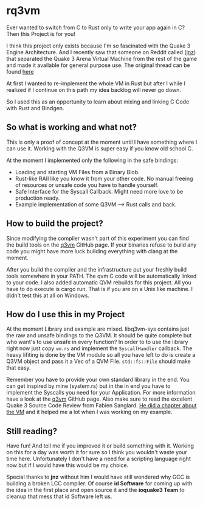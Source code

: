 # rq3vm

Ever wanted to switch from C to Rust only to write your app again in C? Then this Project is for you!

I think this project only exists because I'm so fascinated with the Quake 3 Engine Architecture. And I recently saw that someone on Reddit called ([jnz](https://github.com/jnz)) that separated the Quake 3 Arena Virtual Machine from the rest of the game and made it available for general purpose use. The original thread can be found [here](https://www.reddit.com/r/programming/comments/9b839q/embedding_the_quake_3_virtual_machine_in_your_own/)


At first I wanted to re-implement the whole VM in Rust but after I while I realized if I continue on this path my idea backlog will never go down.

So I used this as an opportunity to learn about mixing and linking C Code with Rust and Bindgen.

## So what is working and what not?

This is only a proof of concept at the moment until I have something where I can use it. Working with the Q3VM is super easy if you know old school C.

At the moment I implemented only the following in the safe bindings:

* Loading and starting VM Files from a Binary Blob.
* Rust-like RAII like you know it from your other code. No manual freeing of resources or unsafe code you have to handle yourself.
* Safe Interface for the Syscall Callback. Might need more love to be production ready.
* Example implementation of some Q3VM --> Rust calls and back.

## How to build the project?

Since modifying the compiler wasn't part of this experiment you can find the build tools on the [q3vm](https://github.com/jnz/q3vm) GitHub page. If your binaries refuse to build any code you might have more luck building everything with clang at the moment.

After you build the compiler and the infrastructure put your freshly build tools somewhere in your PATH. The qvm C code will be automatically linked to your code. I also added automatic QVM rebuilds for this project. All you have to do execute is cargo run. That is if you are on a Unix like machine. I didn't test this at all on Windows.

## How do I use this in my Project

At the moment Library and example are mixed. libq3vm-sys contains just the raw and unsafe bindings to the Q3VM. It should be quite complete but who want's to use unsafe in every function?
In order to to use the library right now just copy `vm.rs` and implement the `SyscallHandler` callback. The heavy lifiting is done by the VM module so all you have left to do is create a Q3VM object and pass it a Vec<u8> of a QVM File. `std::fs::File` should make that easy.

Remember you have to provide your own standard library in the end. You can get inspired by mine (system.rs) but in the in end you have to implement the Syscalls you need for your Application. For more information have a look at the [q3vm](https://github.com/jnz/q3vm) GitHub page. Also make sure to read the excelent Quake 3 Source Code Review from Fabien Sanglard. [He did a chapter about the VM](http://fabiensanglard.net/quake3/qvm.php) and it helped me a lot when I was working on my example.

## Still reading?

Have fun! And tell me if you improved it or build something with it. Working on this for a day was worth it for sure so I think you wouldn't waste your time here. Unfortunately I don't have a need for a scripting language right now but if I would have this would be my choice.

Special thanks to **jnz** without him I would have still wondered why GCC is building a broken LCC compiler. Of course **id Software** for coming up with the idea in the first place and open source it and the **ioquake3 Team** to cleanup that mess that id Software left us.